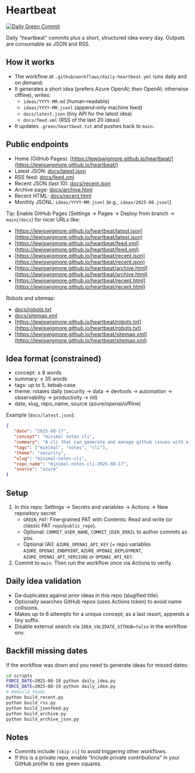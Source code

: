 # Heartbeat

[![Daily Green Commit](https://github.com/lewiswigmore/heartbeat/actions/workflows/daily-heartbeat.yml/badge.svg)](https://github.com/lewiswigmore/heartbeat/actions/workflows/daily-heartbeat.yml)

Daily “heartbeat” commits plus a short, structured idea every day. Outputs are consumable as JSON and RSS.

## How it works

- The workflow at `.github/workflows/daily-heartbeat.yml` runs daily and on demand.
- It generates a short idea (prefers Azure OpenAI; then OpenAI; otherwise offline), writes:
   - `ideas/YYYY-MM.md` (human‑readable)
   - `ideas/YYYY-MM.jsonl` (append‑only machine feed)
   - `docs/latest.json` (tiny API for the latest idea)
   - `docs/feed.xml` (RSS of the last 20 ideas)
- It updates `.green/heartbeat.txt` and pushes back to `main`.

## Public endpoints

- Home (GitHub Pages): [https://lewiswigmore.github.io/heartbeat/](https://lewiswigmore.github.io/heartbeat/)
- Latest JSON: [docs/latest.json](https://raw.githubusercontent.com/lewiswigmore/heartbeat/main/docs/latest.json)
- RSS feed: [docs/feed.xml](https://raw.githubusercontent.com/lewiswigmore/heartbeat/main/docs/feed.xml)
- Recent JSON (last 10): [docs/recent.json](https://raw.githubusercontent.com/lewiswigmore/heartbeat/main/docs/recent.json)
- Archive page: [docs/archive.html](https://raw.githubusercontent.com/lewiswigmore/heartbeat/main/docs/archive.html)
- Recent HTML: [docs/recent.html](https://raw.githubusercontent.com/lewiswigmore/heartbeat/main/docs/recent.html)
- Monthly JSONL: `ideas/YYYY-MM.jsonl` (e.g., `ideas/2025-08.jsonl`)

Tip: Enable GitHub Pages (Settings → Pages → Deploy from branch → `main`/`/docs`) for nicer URLs like:

- [https://lewiswigmore.github.io/heartbeat/latest.json](https://lewiswigmore.github.io/heartbeat/latest.json)
- [https://lewiswigmore.github.io/heartbeat/feed.xml](https://lewiswigmore.github.io/heartbeat/feed.xml)
- [https://lewiswigmore.github.io/heartbeat/recent.json](https://lewiswigmore.github.io/heartbeat/recent.json)
- [https://lewiswigmore.github.io/heartbeat/archive.html](https://lewiswigmore.github.io/heartbeat/archive.html)
- [https://lewiswigmore.github.io/heartbeat/recent.html](https://lewiswigmore.github.io/heartbeat/recent.html)

Robots and sitemap:

- [docs/robots.txt](https://raw.githubusercontent.com/lewiswigmore/heartbeat/main/docs/robots.txt)
- [docs/sitemap.xml](https://raw.githubusercontent.com/lewiswigmore/heartbeat/main/docs/sitemap.xml)
- [https://lewiswigmore.github.io/heartbeat/robots.txt](https://lewiswigmore.github.io/heartbeat/robots.txt)
- [https://lewiswigmore.github.io/heartbeat/sitemap.xml](https://lewiswigmore.github.io/heartbeat/sitemap.xml)

## Idea format (constrained)

- concept: ≤ 8 words
- summary: ≤ 35 words
- tags: up to 5, kebab‑case
- theme: rotates daily (security → data → devtools → automation → observability → productivity → ml)
- date, slug, repo_name, source (azure/openai/offline)

Example (`docs/latest.json`):

```json
{
   "date": "2025-08-17",
   "concept": "minimal notes cli",
   "summary": "A cli that can generate and manage github issues with a focus on minimal notes.",
   "tags": ["minimal", "notes", "cli"],
   "theme": "security",
   "slug": "minimal-notes-cli",
   "repo_name": "minimal-notes-cli-2025-08-17",
   "source": "azure"
}
```

## Setup

1. In this repo: Settings → Secrets and variables → Actions → New repository secret
   - `GREEN_PAT`: Fine‑grained PAT with Contents: Read and write (or classic PAT `repo`/`public_repo`).
   - Optional: `COMMIT_USER_NAME`, `COMMIT_USER_EMAIL` to author commits as you.
   - Optional (AI): `AZURE_OPENAI_API_KEY` (+ repo variables `AZURE_OPENAI_ENDPOINT`, `AZURE_OPENAI_DEPLOYMENT`, `AZURE_OPENAI_API_VERSION`) or `OPENAI_API_KEY`.
2. Commit to `main`. Then run the workflow once via Actions to verify.

## Daily idea validation

- De‑duplicates against prior ideas in this repo (slugified title).
- Optionally searches GitHub repos (uses Actions token) to avoid name collisions.
- Makes up to 6 attempts for a unique concept; as a last resort, appends a tiny suffix.
- Disable external search via `IDEA_VALIDATE_GITHUB=false` in the workflow env.

## Backfill missing dates

If the workflow was down and you need to generate ideas for missed dates:

```bash
cd scripts
FORCE_DATE=2025-08-18 python daily_idea.py
FORCE_DATE=2025-08-19 python daily_idea.py
# Rebuild feeds
python build_recent.py
python build_rss.py
python build_jsonfeed.py
python build_archive.py
python build_archive_json.py
```

## Notes

- Commits include `[skip ci]` to avoid triggering other workflows.
- If this is a private repo, enable “Include private contributions” in your GitHub profile to see green squares.
